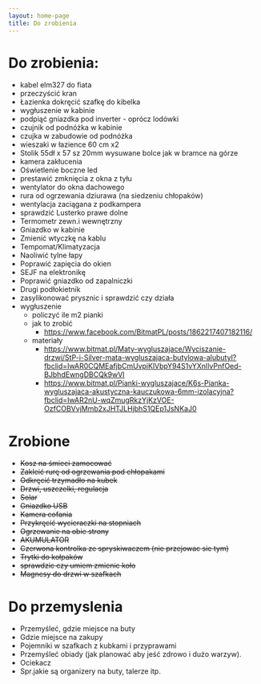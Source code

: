 ```yaml
---
layout: home-page
title: Do zrobienia
---  
```


# Do zrobienia:
- kabel elm327 do fiata
- przeczyścić kran
- Łazienka dokręcić szafkę do kibelka
- wygłuszenie w kabinie
- podpiąć gniazdka pod inverter - oprócz lodówki
- czujnik od podnóżka w kabinie 
- czujka w zabudowie od podnóżka
- wieszaki w łazience 60 cm x2
- Stolik 55dł x 57 sz 20mm wysuwane bolce jak w bramce na górze
- kamera zakłucenia
- Oświetlenie boczne led
- prestawić zmknięcia z okna z tyłu
- wentylator do okna dachowego
- rura od ogrzewania dziurawa (na siedzeniu chłopaków)
- wentylacja zaciągana z podkampera
- sprawdzić Lusterko prawe dolne
- Termometr zewn.i wewnętrzny
- Gniazdko w kabinie 
- Zmienić wtyczkę na kablu 
- Tempomat/Klimatyzacja  
- Naoliwić tylne łapy
- Poprawić zapięcia do okien  
- SEJF na elektronikę
- Poprawić gniazdko od zapalniczki
- Drugi podłokietnik
- zasylikonować prysznic i sprawdzić czy działa
- wygłuszenie
  - policzyć ile m2 pianki
  - jak to zrobić
    - <https://www.facebook.com/BitmatPL/posts/1862217407182116/>
  - materiały
    - <https://www.bitmat.pl/Maty-wygluszajace/Wyciszanie-drzwi/StP-i-Silver-mata-wygluszajaca-butylowa-alubutyl?fbclid=IwAR0CQMEafjbCmUvpiKlVbpY94S1vYXnIlvPnfOed-BJbhdEwngDBCQk9wVI>
    - <https://www.bitmat.pl/Pianki-wygluszajace/K6s-Pianka-wygluszajaca-akustyczna-kauczukowa-6mm-izolacyjna?fbclid=IwAR2nU-wqZmugRkzYjKzVOE-OzfCOBVvjMmb2xJHTJLHjbhS1QEp1JsNKaJ0>

# Zrobione
- <s>Kosz na śmieci zamocować  </s>
- <s>Zakleić rurę od ogrzewania pod chłopakami</s>
- <s>Odkręcić trzymadło na kubek</s>
- <s>Drzwi, uszczelki, regulacja</s>
- <s>Solar</s>
- <s>Gniazdko USB</s>
- <s>Kamera cofania  </s>
- <s>Przykręcić wycieraczki na stopniach</s>
- <s>Ogrzewanie na obie strony</s>
- <s>AKUMULATOR</s>
- <s>Czerwona kontrolka ze spryskiwaczem (nie przejowac sie tym)</s>
- <s>Trytki do kołpaków</s>
- <s>sprawdzic czy umiem zmienic koło</s>
- <s>Magnesy do drzwi w szafkach</s>

# Do przemyslenia
- Przemyśleć, gdzie miejsce na buty
- Gdzie miejsce na zakupy
- Pojemniki w szafkach z kubkami i przyprawami
- Przemyśleć obiady (jak planować aby jeść zdrowo i dużo warzyw).
- Ociekacz 
- Spr.jakie są organizery na buty, talerze itp.